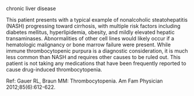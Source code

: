 chronic liver disease

This patient presents with a typical example of nonalcoholic steatohepatitis (NASH) progressing toward cirrhosis, with multiple risk factors including diabetes mellitus, hyperlipidemia, obesity, and mildly elevated hepatic transaminases. Abnormalities of other cell lines would likely occur if a hematologic malignancy or bone marrow failure were present. While immune thrombocytopenic purpura is a diagnostic consideration, it is much less common than NASH and requires other causes to be ruled out. This patient is not taking any medications that have been frequently reported to cause drug-induced thrombocytopenia.

Ref: Gauer RL, Braun MM: Thrombocytopenia. Am Fam Physician 2012;85(6):612-622.